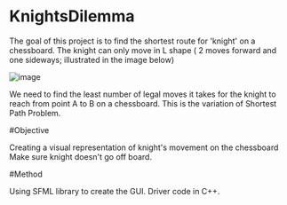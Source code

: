 # KnightsDilemma

The goal of this project is to find the shortest route for 'knight' on a chessboard.
The knight can only move in L shape ( 2 moves forward and one sideways; illustrated in the image below)


![image](https://github.com/EtherealHorizon/KnightsDilemma/assets/123862223/7645befa-28bd-438b-b6ee-6d7945ae65fc)

We need to find the least number of legal moves it takes for the knight to reach from point A to B on a chessboard.
This is the variation of Shortest Path Problem.


#Objective

Creating a visual representation of knight's movement on the chessboard
Make sure knight doesn't go off board.

#Method

Using SFML library to create the GUI.
Driver code in C++.


